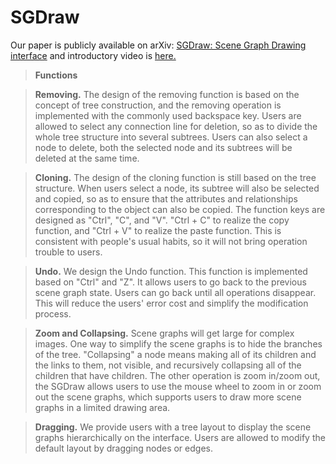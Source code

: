 # SGDraw

Our paper is publicly available on arXiv: [SGDraw: Scene Graph Drawing interface](https://arxiv.org/abs/2211.16697) and introductory video is [here.](https://www.youtube.com/watch?v=acy0SNLfahg&lc=UgyolK17UbvOUGuEFE94AaABAg)

>**Functions**

>**Removing.** The design of the removing function is based on the concept of tree construction, and the removing operation is implemented with the commonly used backspace key. Users are allowed to select any connection line for deletion, so as to divide the whole tree structure into several subtrees. Users can also select a node to delete, both the selected node and its subtrees will be deleted at the same time.

>**Cloning.** The design of the cloning function is still based on the tree structure. When users select a node, its subtree will also be selected and copied, so as to ensure that the attributes and relationships corresponding to the object can also be copied. The function keys are designed as "Ctrl", "C", and "V". "Ctrl + C" to realize the copy function, and "Ctrl + V" to realize the paste function. This is consistent with people's usual habits, so it will not bring operation trouble to users.

>**Undo.** We design the Undo function. This function is implemented based on "Ctrl" and "Z". It allows users to go back to the previous scene graph state. Users can go back until all operations disappear. This will reduce the users' error cost and simplify the modification process.

>**Zoom and Collapsing.** Scene graphs will get large for complex images. One way to simplify the scene graphs is to hide the branches of the tree. "Collapsing" a node means making all of its children and the links to them, not visible, and recursively collapsing all of the children that have children. The other operation is zoom in/zoom out, the SGDraw allows users to use the mouse wheel to zoom in or zoom out the scene graphs, which supports users to draw more scene graphs in a limited drawing area.

>**Dragging.** We provide users with a tree layout to display the scene graphs hierarchically on the interface. Users are allowed to modify the default layout by dragging nodes or edges.



